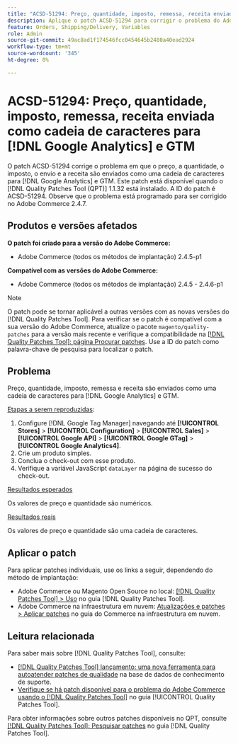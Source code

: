 ```yaml
---
title: "ACSD-51294: Preço, quantidade, imposto, remessa, receita enviada como cadeia de caracteres para [!DNL Google Analytics] e GTM"
description: Aplique o patch ACSD-51294 para corrigir o problema do Adobe Commerce em que o preço, a quantidade, o imposto, o envio e a receita são enviados como uma cadeia de caracteres para [!DNL Google Analytics] e GTM.
feature: Orders, Shipping/Delivery, Variables
role: Admin
source-git-commit: 49ac8ad1f174546fcc0454645b2480a40ead2924
workflow-type: tm+mt
source-wordcount: '345'
ht-degree: 0%

---
```


# ACSD-51294: Preço, quantidade, imposto, remessa, receita enviada como cadeia de caracteres para [!DNL Google Analytics] e GTM

O patch ACSD-51294 corrige o problema em que o preço, a quantidade, o imposto, o envio e a receita são enviados como uma cadeia de caracteres para [!DNL Google Analytics] e GTM. Este patch está disponível quando o [!DNL Quality Patches Tool (QPT)] 1.1.32 está instalado. A ID do patch é ACSD-51294. Observe que o problema está programado para ser corrigido no Adobe Commerce 2.4.7.

## Produtos e versões afetados

**O patch foi criado para a versão do Adobe Commerce:**

* Adobe Commerce (todos os métodos de implantação) 2.4.5-p1

**Compatível com as versões do Adobe Commerce:**

* Adobe Commerce (todos os métodos de implantação) 2.4.5 - 2.4.6-p1

>[!NOTE]
>
>O patch pode se tornar aplicável a outras versões com as novas versões do [!DNL Quality Patches Tool]. Para verificar se o patch é compatível com a sua versão do Adobe Commerce, atualize o pacote `magento/quality-patches` para a versão mais recente e verifique a compatibilidade na [[!DNL Quality Patches Tool]: página Procurar patches](<https://experienceleague.adobe.com/tools/commerce-quality-patches/index.html>). Use a ID do patch como palavra-chave de pesquisa para localizar o patch.

## Problema

Preço, quantidade, imposto, remessa e receita são enviados como uma cadeia de caracteres para [!DNL Google Analytics] e GTM.

<u>Etapas a serem reproduzidas</u>:

1. Configure [!DNL Google Tag Manager] navegando até **[!UICONTROL Stores]** > **[!UICONTROL Configuration]** > **[!UICONTROL Sales]** > **[!UICONTROL Google API]** > **[!UICONTROL Google GTag]** > **[!UICONTROL Google Analytics4]**.
2. Crie um produto simples.
3. Conclua o check-out com esse produto.
4. Verifique a variável JavaScript `dataLayer` na página de sucesso do check-out.

<u>Resultados esperados</u>

Os valores de preço e quantidade são numéricos.

<u>Resultados reais</u>

Os valores de preço e quantidade são uma cadeia de caracteres.

## Aplicar o patch

Para aplicar patches individuais, use os links a seguir, dependendo do método de implantação:

* Adobe Commerce ou Magento Open Source no local: [[!DNL Quality Patches Tool] > Uso](<https://experienceleague.adobe.com/docs/commerce-operations/tools/quality-patches-tool/usage.html>) no guia [!DNL Quality Patches Tool].
* Adobe Commerce na infraestrutura em nuvem: [Atualizações e patches > Aplicar patches](https://experienceleague.adobe.com/docs/commerce-cloud-service/user-guide/develop/upgrade/apply-patches.html) no guia do Commerce na infraestrutura em nuvem.

## Leitura relacionada

Para saber mais sobre [!DNL Quality Patches Tool], consulte:

* [[!DNL Quality Patches Tool] lançamento: uma nova ferramenta para autoatender patches de qualidade](https://experienceleague.adobe.com/en/docs/commerce-knowledge-base/kb/announcements/commerce-announcements/magento-quality-patches-released-new-tool-to-self-serve-quality-patches) na base de dados de conhecimento de suporte.
* [Verifique se há patch disponível para o problema do Adobe Commerce usando o  [!DNL Quality Patches Tool]](/help/tools/quality-patches-tool/patches-available-in-qpt/check-patch-for-magento-issue-with-magento-quality-patches.md) no guia [!UICONTROL Quality Patches Tool].


Para obter informações sobre outros patches disponíveis no QPT, consulte [[!DNL Quality Patches Tool]: Pesquisar patches](<https://experienceleague.adobe.com/tools/commerce-quality-patches/index.html>) no guia [!DNL Quality Patches Tool].
